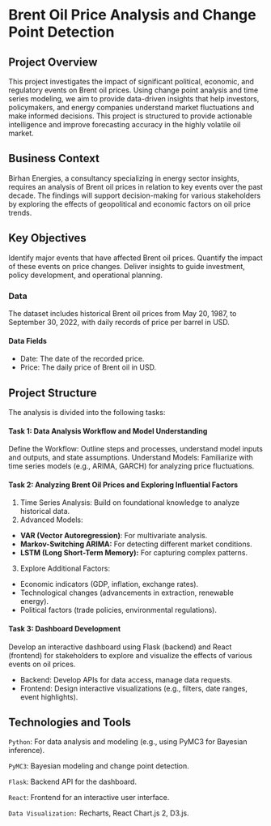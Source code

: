 # Brent Oil Price Analysis and Change Point Detection
## Project Overview
This project investigates the impact of significant political, economic, and regulatory events on Brent oil prices. Using change point analysis and time series modeling, we aim to provide data-driven insights that help investors, policymakers, and energy companies understand market fluctuations and make informed decisions. This project is structured to provide actionable intelligence and improve forecasting accuracy in the highly volatile oil market.

## Business Context
Birhan Energies, a consultancy specializing in energy sector insights, requires an analysis of Brent oil prices in relation to key events over the past decade. The findings will support decision-making for various stakeholders by exploring the effects of geopolitical and economic factors on oil price trends.

## Key Objectives
Identify major events that have affected Brent oil prices.
Quantify the impact of these events on price changes.
Deliver insights to guide investment, policy development, and operational planning.
### Data
The dataset includes historical Brent oil prices from May 20, 1987, to September 30, 2022, with daily records of price per barrel in USD.

#### Data Fields
- Date: The date of the recorded price.
- Price: The daily price of Brent oil in USD.
## Project Structure
The analysis is divided into the following tasks:

#### Task 1: Data Analysis Workflow and Model Understanding
Define the Workflow: Outline steps and processes, understand model inputs and outputs, and state assumptions.
Understand Models: Familiarize with time series models (e.g., ARIMA, GARCH) for analyzing price fluctuations.
#### Task 2: Analyzing Brent Oil Prices and Exploring Influential Factors

1. Time Series Analysis: Build on foundational knowledge to analyze historical data.
2. Advanced Models:
- **VAR (Vector Autoregression)**: For multivariate analysis.
- **Markov-Switching ARIMA:** For detecting different market conditions.
- **LSTM (Long Short-Term Memory):** For capturing complex patterns.
3. Explore Additional Factors:
- Economic indicators (GDP, inflation, exchange rates).
- Technological changes (advancements in extraction, renewable energy).
- Political factors (trade policies, environmental regulations).

#### Task 3: Dashboard Development
Develop an interactive dashboard using Flask (backend) and React (frontend) for stakeholders to explore and visualize the effects of various events on oil prices.

* Backend: Develop APIs for data access, manage data requests.
* Frontend: Design interactive visualizations (e.g., filters, date ranges, event highlights).

## Technologies and Tools
`Python`: For data analysis and modeling (e.g., using PyMC3 for Bayesian inference).

`PyMC3`: Bayesian modeling and change point detection.

`Flask`: Backend API for the dashboard.

`React`: Frontend for an interactive user interface.

`Data Visualization:` Recharts, React Chart.js 2, D3.js.